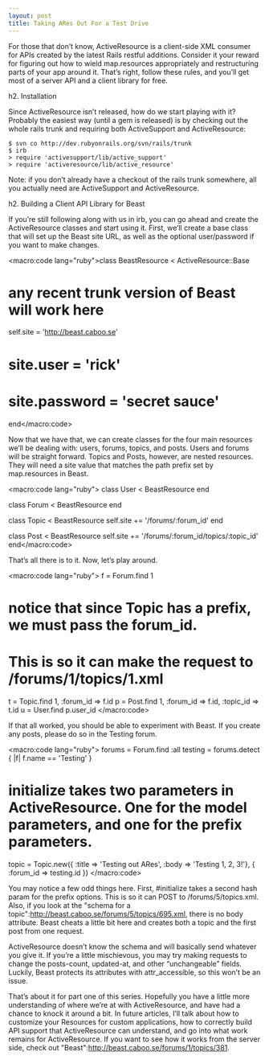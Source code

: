 ```yaml
--- 
layout: post
title: Taking ARes Out For a Test Drive
---
```

For those that don’t know, ActiveResource is a client-side XML consumer for APIs created by the latest Rails restful additions. Consider it your reward for figuring out how to wield map.resources appropriately and restructuring parts of your app around it. That’s right, follow these rules, and you’ll get most of a server API and a client library for free.

h2. Installation

Since ActiveResource isn’t released, how do we start playing with it? Probably the easiest way (until a gem is released) is by checking out the whole rails trunk and requiring both ActiveSupport and ActiveResource:

<pre><code>$ svn co http://dev.rubyonrails.org/svn/rails/trunk 
$ irb
> require 'activesupport/lib/active_support'
> require 'activeresource/lib/active_resource'</code></pre>

Note: if you don’t already have a checkout of the rails trunk somewhere, all you actually need are ActiveSupport and ActiveResource.

h2. Building a Client API Library for Beast

If you’re still following along with us in irb, you can go ahead and create the ActiveResource classes and start using it. First, we’ll create a base class that will set up the Beast site URL, as well as the optional user/password if you want to make changes.

<macro:code lang="ruby">class BeastResource < ActiveResource::Base
  # any recent trunk version of Beast will work here
  self.site = 'http://beast.caboo.se'
  # site.user = 'rick'
  # site.password = 'secret sauce'
end</macro:code>

Now that we have that, we can create classes for the four main resources we’ll be dealing with: users, forums, topics, and posts. Users and forums will be straight forward. Topics and Posts, however, are nested resources. They will need a site value that matches the path prefix set by map.resources in Beast.

<macro:code lang="ruby">
class User < BeastResource
end

class Forum < BeastResource
end

class Topic < BeastResource
  self.site += '/forums/:forum_id'
end

class Post < BeastResource
  self.site += '/forums/:forum_id/topics/:topic_id'
end</macro:code>

That’s all there is to it. Now, let’s play around.

<macro:code lang="ruby">
f = Forum.find 1
# notice that since Topic has a prefix, we must pass the forum_id.  
# This is so it can make the request to /forums/1/topics/1.xml
t = Topic.find 1, :forum_id => f.id
p = Post.find 1, :forum_id => f.id, :topic_id => t.id
u = User.find p.user_id
</macro:code>

If that all worked, you should be able to experiment with Beast. If you create any posts, please do so in the Testing forum.

<macro:code lang="ruby">
forums = Forum.find :all
testing = forums.detect { |f| f.name == 'Testing' }

# initialize takes two parameters in ActiveResource.  One for the model parameters, and one for the prefix parameters.
topic = Topic.new({
  :title => 'Testing out ARes', 
  :body  => 'Testing 1, 2, 3!'}, 
{ :forum_id => testing.id  })
</macro:code>

You may notice a few odd things here. First, #initialize takes a second hash param for the prefix options. This is so it can POST to /forums/5/topics.xml. Also, if you look at the "schema for a topic":http://beast.caboo.se/forums/5/topics/695.xml, there is no body attribute. Beast cheats a little bit here and creates both a topic and the first post from one request.

ActiveResource doesn’t know the schema and will basically send whatever you give it. If you’re a little mischievous, you may try making requests to change the posts-count, updated-at, and other “unchangeable” fields. Luckily, Beast protects its attributes with attr_accessible, so this won’t be an issue.

That’s about it for part one of this series. Hopefully you have a little more understanding of where we’re at with ActiveResource, and have had a chance to knock it around a bit. In future articles, I’ll talk about how to customize your Resources for custom applications, how to correctly build API support that ActiveResource can understand, and go into what work remains for ActiveResource. If you want to see how it works from the server side, check out "Beast":http://beast.caboo.se/forums/1/topics/381.

